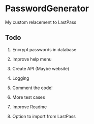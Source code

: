 # PasswordGenerator
 
My custom relacement to LastPass

## Todo 

1. Encrypt passwords in database

2. Improve help menu

3. Create API (Maybe website)

4. Logging

5. Comment the code!

6. More test cases

7. Improve Readme

8. Option to import from LastPass